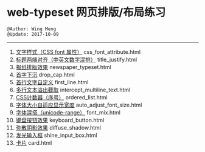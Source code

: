 # web-typeset 网页排版/布局练习
    @Author: Wing Meng
    @Update: 2017-10-09
---
1. [文字样式（CSS font 属性）](https://wingmeng.github.io/web-typeset/pages/css_font_attribute.html) css_font_attribute.html
1. [标题两端对齐（中英文数字混排）](https://wingmeng.github.io/web-typeset/pages/title_justify.html) title_justify.html
1. [报纸排版效果](https://wingmeng.github.io/web-typeset/pages/newspaper_typeset.html) newspaper_typeset.html
1. [首字下沉](https://wingmeng.github.io/web-typeset/pages/drop_cap.html) drop_cap.html
1. [首行文字自定义](https://wingmeng.github.io/web-typeset/pages/first_line.html) first_line.html
1. [多行文本溢出截取](https://wingmeng.github.io/web-typeset/pages/intercept_multiline_text.html) intercept_multiline_text.html
1. [CSS计数器（序号）](https://wingmeng.github.io/web-typeset/pages/ordered_list.html) ordered_list.html
1. [字体大小自适应显示宽度](https://wingmeng.github.io/web-typeset/pages/auto_adjust_font_size.html) auto_adjust_font_size.html
1. [字体混搭（unicode-range）](https://wingmeng.github.io/web-typeset/pages/font_mix.html) font_mix.html
1. [键盘按钮效果](https://wingmeng.github.io/web-typeset/pages/keyboard_button.html) keyboard_button.html
1. [弥散阴影效果](https://wingmeng.github.io/web-typeset/pages/diffuse_shadow.html) diffuse_shadow.html
1. [发光输入框](https://wingmeng.github.io/web-typeset/pages/shine_input_box.html) shine_input_box.html
1. [卡片](https://wingmeng.github.io/web-typeset/pages/card.html) card.html
